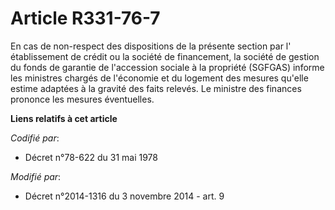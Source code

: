 # Article R331-76-7

En cas de non-respect des dispositions de la présente section par l'  établissement de crédit ou la société de financement,
la société de gestion du fonds de garantie de l'accession sociale à la propriété (SGFGAS) informe les ministres chargés de
l'économie et du logement des mesures qu'elle estime adaptées à la gravité des faits relevés. Le ministre des finances
prononce les mesures éventuelles.

**Liens relatifs à cet article**

_Codifié par_:

  - Décret n°78-622 du 31 mai 1978

_Modifié par_:

  - Décret n°2014-1316 du 3 novembre 2014 - art. 9

